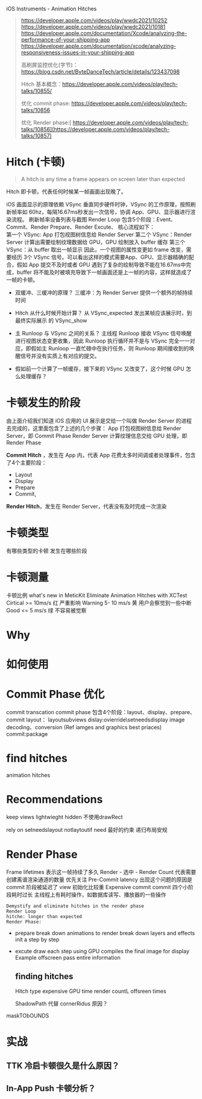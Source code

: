 iOS Instruments - Animation Hitches
> https://developer.apple.com/videos/play/wwdc2021/10252
> https://developer.apple.com/videos/play/wwdc2021/10181
> https://developer.apple.com/documentation/Xcode/analyzing-the-performance-of-your-shipping-app
> https://developer.apple.com/documentation/xcode/analyzing-responsiveness-issues-in-your-shipping-app
> 
> 高刷屏监控优化(字节)：https://blog.csdn.net/ByteDanceTech/article/details/123437098
> 
> Hitch 基本概念：https://developer.apple.com/videos/play/tech-talks/10855/
> 
> 优化 commit phase: https://developer.apple.com/videos/play/tech-talks/10856
> 
> 优化 Render phase:[ https://developer.apple.com/videos/play/tech-talks/10856](https://developer.apple.com/videos/play/tech-talks/10857)

# Hitch (卡顿) 
> A hitch is any time a frame appears on screen later than expected

Hitch 即卡顿，代表任何时候某一帧画面出现晚了。

iOS 画面显示的原理依赖 VSync 垂直同步硬件时钟，VSync 的工作原理，按照刷新帧率如 60hz，每隔16.67ms秒发出一次信号，协调 App、GPU、显示器进行渲染流程。
刷新帧率设备列表与截图
Render Loop 包含5个阶段：Event、Commit、Render Prepare、Render Excute、
核心流程如下：  
第一个 VSync: App 打包视图树信息给 Render Server
第二个 VSync：Render Server 计算出需要绘制纹理数据给 GPU，GPU 绘制放入 buffer 缓存
第三个 VSync：从 buffer 取出一帧显示
因此，一个视图的属性变更如 frame 改变，需要经历 3个 VSync 信号。可以看出这样的模式需要App、GPU、显示器精确的配合，假如 App 提交不及时或者 GPU 遇到了复杂的绘制导致不能在16.67ms中完成，buffer 将不能及时被填充导致下一帧画面还是上一帧的内容，这样就造成了一帧的卡顿。

- 双缓冲、三缓冲的原理？
三缓冲：为 Render Server 提供一个额外的帧持续时间

- Hitch 从什么时候开始计算？
从 VSync_expected 发出某帧应该展示时，到最终实际展示 的 VSync_show
- 主 Runloop 与 VSync 之间的关系？
主线程 Runloop 接收 VSync 信号唤醒进行视图状态变更收集，因此 Runloop 执行循环并不是与 VSync 完全一一对应，即假如主 Runloop 一直忙碌中在执行任务，则 Runloop 期间接收到的唤醒信号并没有实质上有对应的提交。

- 假如前一个计算了一帧缓存，接下来的 VSync 又改变了，这个时候 GPU 怎么处理缓存？


# 卡顿发生的阶段
由上面介绍我们知道 iOS 应用的 UI 展示是交给一个叫做 Render Server 的进程去完成的，这里面包含了上述的几个步骤：
App 打包视图树信息给 Render Server，即 Commit Phase
Render Server 计算纹理信息交给 GPU 处理，即 Render Phase

**Commit Hitch** ，发生在 App 内，代表 App 花费太多时间调或者处理事件，包含了4个主要阶段：
- Layout
- Display
- Prepare
- Commit,  

**Render Hitch**，发生在 Render Server，代表没有及时完成一次渲染

# 卡顿类型

有哪些类型的卡顿
发生在哪些阶段

# 卡顿测量
卡顿比例
what's new in MeticKit
Eliminate Animation Hitches with XCTest
Cirtical >= 10ms/s 红 严重影响
Warning 5- 10 ms/s 黄 用户会察觉到一些中断
Good <= 5 ms/s 绿 不容易被觉察

# Why
# 如何使用

# Commit Phase 优化
commit transcation
commit phase 包含4个阶段：layout、display、prepare、commit
layout：
layoutsubviews
dislay:ovierride\setneedsdisplay
image decoding、conversion (Ref iamges and graphics best priaces)
commit:package

# find hitches
animation hitches
# Recommendations
keep views lightwieght
hidden
不使用drawRect

rely on setneedslayout notlaytoutif need
最好的约束
递归布局安规

# Render Phase

Frame lifetimes 表示这一帧持续了多久
Render - 选中 - Render Count 代表需要创建离谱渲染通道的数量 
优先关注
Pre-Commit latency 出现这个问题的原因是commit 阶段被延迟了
    view 初始化比较重
Expensive commit
    commit 四个小阶段耗时过长
    主线程上有耗时操作，如数据库读写、播放器的一些操作

    Demystify and eliminate hitches in the render phase
    Render Loop
    hitche: longer than expected
    Render Phase: 
* prepare 
  break down animations to render
  break down layers and effects init a step by step
* excute
  draw each step using GPU
  compiles the final image for display
  Example
  offscreen pass
  entire information
  ## finding hitches
  Hitch type
  expensive GPU time
  render countL offsreen times

  ShadowPath 代替 cornerRidus 原因？

maskTObOUNDS


# 实战
## TTK 冷启卡顿很久是什么原因？
## In-App Push 卡顿分析？
